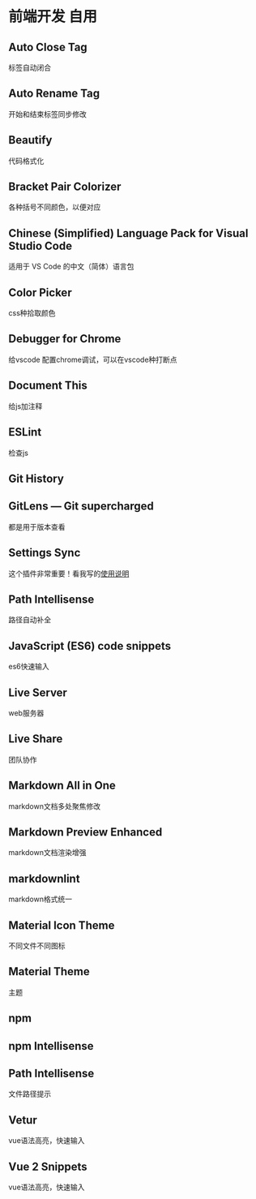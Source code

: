 # 前端开发 自用

## Auto Close Tag

标签自动闭合

## Auto Rename Tag

开始和结束标签同步修改

## Beautify

代码格式化

## Bracket Pair Colorizer

各种括号不同颜色，以便对应

## Chinese (Simplified) Language Pack for Visual Studio Code

适用于 VS Code 的中文（简体）语言包

## Color Picker

css种拾取颜色

## Debugger for Chrome

给vscode 配置chrome调试，可以在vscode种打断点

## Document This

给js加注释

## ESLint

检查js

## Git History

## GitLens — Git supercharged

都是用于版本查看

## Settings Sync
这个插件非常重要！看我写的[使用说明](https://blog.csdn.net/Gabriel_wei/article/details/90236352)

## Path Intellisense
路径自动补全

## JavaScript (ES6) code snippets

es6快速输入

## Live Server

web服务器

## Live Share
团队协作

## Markdown All in One

markdown文档多处聚焦修改

## Markdown Preview Enhanced

markdown文档渲染增强

## markdownlint

markdown格式统一

## Material Icon Theme

不同文件不同图标

## Material Theme

主题

## npm

## npm Intellisense

## Path Intellisense

文件路径提示

## Vetur

vue语法高亮，快速输入

## Vue 2 Snippets

vue语法高亮，快速输入
